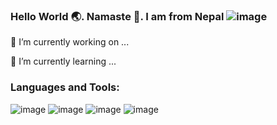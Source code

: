 ###           Hello World 🌏. Namaste 🙏. I am from Nepal ![image](https://github.com/Rononoa13/try/blob/main/nepal.gif?raw=true)

🔭 I’m currently working on ...

🌱 I’m currently learning ...

### Languages and Tools:
![image](https://user-images.githubusercontent.com/24466959/203562713-8bbc63c1-2467-4587-bf38-6913d5cf5969.png) ![image](https://user-images.githubusercontent.com/24466959/203562907-f592be9e-3b0e-4897-a8fa-6476f8f21b8d.png)
 ![image](https://user-images.githubusercontent.com/24466959/203562840-13d39498-bc25-4cbf-8248-ccf73672e125.png)
 ![image](https://user-images.githubusercontent.com/24466959/203562783-a8366df0-2a4e-4da7-b53b-cc6ab4b8c94c.png)





<!--
**Rononoa13/rononoa13** is a ✨ _special_ ✨ repository because its `README.md` (this file) appears on your GitHub profile.

Here are some ideas to get you started:

- 🔭 I’m currently working on ...
- 🌱 I’m currently learning ...
- 👯 I’m looking to collaborate on ...
- 🤔 I’m looking for help with ...
- 💬 Ask me about ...
- 📫 How to reach me: ...
- 😄 Pronouns: ...
- ⚡ Fun fact: ...
-->
